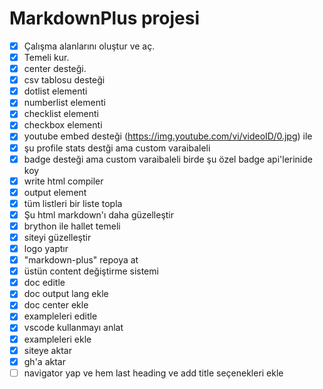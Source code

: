 # MarkdownPlus projesi
- [X] Çalışma alanlarını oluştur ve aç.
- [X] Temeli kur.
- [X] center desteği.
- [X] csv tablosu desteği
- [X] dotlist elementi
- [X] numberlist elementi
- [X] checklist elementi
- [X] checkbox elementi
- [X] youtube embed desteği (https://img.youtube.com/vi/videoID/0.jpg) ile
- [X] şu profile stats destği ama custom varaibaleli
- [X] badge desteği ama custom varaibaleli birde şu özel badge api'lerinide koy
- [X] write html compiler
- [X] output element
- [X] tüm listleri bir liste topla
- [X] Şu html markdown'ı daha güzelleştir
- [X] brython ile hallet temeli
- [X] siteyi güzelleştir
- [X] logo yaptır
- [X] "markdown-plus" repoya at
- [X] üstün content değiştirme sistemi
- [X] doc editle
- [X] doc output lang ekle
- [X] doc center ekle
- [X] exampleleri editle
- [X] vscode kullanmayı anlat
- [X] exampleleri ekle
- [X] siteye aktar
- [X] gh'a aktar
- [ ] navigator yap ve hem last heading ve add title seçenekleri ekle
